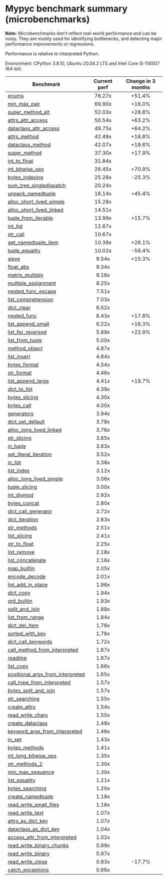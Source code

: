 # Mypyc benchmark summary (microbenchmarks)

**Note:** Microbenchmarks don't reflect real-world performance and can be noisy.
           They are mostly used for identifying bottlenecks, and detecting major performance
           improvements or regressions.

Performance is relative to interpreted Python.

Environment: CPython 3.8.10, Ubuntu 20.04.2 LTS and Intel Core i5-1145G7 (64-bit).

| Benchmark | Current perf | Change in 3 months |
| --- | :---: | :---: |
| [enums](benchmarks/enums.md) | 76.27x | +51.4% |
| [min_max_pair](benchmarks/min_max_pair.md) | 69.90x | +16.0% |
| [super_method_alt](benchmarks/super_method_alt.md) | 52.03x | +28.8% |
| [attrs_attr_access](benchmarks/attrs_attr_access.md) | 50.54x | +63.2% |
| [dataclass_attr_access](benchmarks/dataclass_attr_access.md) | 49.75x | +64.2% |
| [attrs_method](benchmarks/attrs_method.md) | 42.49x | +18.8% |
| [dataclass_method](benchmarks/dataclass_method.md) | 42.07x | +19.6% |
| [super_method](benchmarks/super_method.md) | 37.30x | +17.9% |
| [int_to_float](benchmarks/int_to_float.md) | 31.84x |  |
| [int_bitwise_ops](benchmarks/int_bitwise_ops.md) | 26.45x | +70.9% |
| [bytes_indexing](benchmarks/bytes_indexing.md) | 25.26x | -25.3% |
| [sum_tree_singledispatch](benchmarks/sum_tree_singledispatch.md) | 20.24x |  |
| [unpack_namedtuple](benchmarks/unpack_namedtuple.md) | 16.14x | +45.4% |
| [alloc_short_lived_simple](benchmarks/alloc_short_lived_simple.md) | 15.28x |  |
| [alloc_short_lived_linked](benchmarks/alloc_short_lived_linked.md) | 14.51x |  |
| [tuple_from_iterable](benchmarks/tuple_from_iterable.md) | 13.99x | +15.7% |
| [int_list](benchmarks/int_list.md) | 12.87x |  |
| [str_call](benchmarks/str_call.md) | 10.67x |  |
| [get_namedtuple_item](benchmarks/get_namedtuple_item.md) | 10.38x | +26.1% |
| [tuple_equality](benchmarks/tuple_equality.md) | 10.02x | -58.4% |
| [sieve](benchmarks/sieve.md) | 9.54x | +15.3% |
| [float_abs](benchmarks/float_abs.md) | 9.34x |  |
| [matrix_multiply](benchmarks/matrix_multiply.md) | 9.16x |  |
| [multiple_assignment](benchmarks/multiple_assignment.md) | 8.25x |  |
| [nested_func_escape](benchmarks/nested_func_escape.md) | 7.51x |  |
| [list_comprehension](benchmarks/list_comprehension.md) | 7.03x |  |
| [dict_clear](benchmarks/dict_clear.md) | 6.52x |  |
| [nested_func](benchmarks/nested_func.md) | 6.43x | +17.8% |
| [list_append_small](benchmarks/list_append_small.md) | 6.22x | +16.3% |
| [list_for_reversed](benchmarks/list_for_reversed.md) | 5.89x | +22.9% |
| [list_from_tuple](benchmarks/list_from_tuple.md) | 5.00x |  |
| [method_object](benchmarks/method_object.md) | 4.87x |  |
| [list_insert](benchmarks/list_insert.md) | 4.84x |  |
| [bytes_format](benchmarks/bytes_format.md) | 4.54x |  |
| [str_format](benchmarks/str_format.md) | 4.46x |  |
| [list_append_large](benchmarks/list_append_large.md) | 4.41x | +19.7% |
| [dict_to_list](benchmarks/dict_to_list.md) | 4.39x |  |
| [bytes_slicing](benchmarks/bytes_slicing.md) | 4.30x |  |
| [bytes_call](benchmarks/bytes_call.md) | 4.00x |  |
| [generators](benchmarks/generators.md) | 3.94x |  |
| [dict_set_default](benchmarks/dict_set_default.md) | 3.78x |  |
| [alloc_long_lived_linked](benchmarks/alloc_long_lived_linked.md) | 3.76x |  |
| [str_slicing](benchmarks/str_slicing.md) | 3.65x |  |
| [in_tuple](benchmarks/in_tuple.md) | 3.63x |  |
| [set_literal_iteration](benchmarks/set_literal_iteration.md) | 3.52x |  |
| [in_list](benchmarks/in_list.md) | 3.38x |  |
| [list_index](benchmarks/list_index.md) | 3.12x |  |
| [alloc_long_lived_simple](benchmarks/alloc_long_lived_simple.md) | 3.06x |  |
| [tuple_slicing](benchmarks/tuple_slicing.md) | 3.00x |  |
| [int_divmod](benchmarks/int_divmod.md) | 2.92x |  |
| [bytes_concat](benchmarks/bytes_concat.md) | 2.80x |  |
| [dict_call_generator](benchmarks/dict_call_generator.md) | 2.72x |  |
| [dict_iteration](benchmarks/dict_iteration.md) | 2.63x |  |
| [str_methods](benchmarks/str_methods.md) | 2.51x |  |
| [list_slicing](benchmarks/list_slicing.md) | 2.41x |  |
| [str_to_float](benchmarks/str_to_float.md) | 2.25x |  |
| [list_remove](benchmarks/list_remove.md) | 2.18x |  |
| [list_concatenate](benchmarks/list_concatenate.md) | 2.16x |  |
| [map_builtin](benchmarks/map_builtin.md) | 2.05x |  |
| [encode_decode](benchmarks/encode_decode.md) | 2.01x |  |
| [list_add_in_place](benchmarks/list_add_in_place.md) | 1.96x |  |
| [dict_copy](benchmarks/dict_copy.md) | 1.94x |  |
| [ord_builtin](benchmarks/ord_builtin.md) | 1.93x |  |
| [split_and_join](benchmarks/split_and_join.md) | 1.88x |  |
| [list_from_range](benchmarks/list_from_range.md) | 1.84x |  |
| [dict_del_item](benchmarks/dict_del_item.md) | 1.78x |  |
| [sorted_with_key](benchmarks/sorted_with_key.md) | 1.78x |  |
| [dict_call_keywords](benchmarks/dict_call_keywords.md) | 1.72x |  |
| [call_method_from_interpreted](benchmarks/call_method_from_interpreted.md) | 1.67x |  |
| [readline](benchmarks/readline.md) | 1.67x |  |
| [list_copy](benchmarks/list_copy.md) | 1.66x |  |
| [positional_args_from_interpreted](benchmarks/positional_args_from_interpreted.md) | 1.65x |  |
| [call_type_from_interpreted](benchmarks/call_type_from_interpreted.md) | 1.57x |  |
| [bytes_split_and_join](benchmarks/bytes_split_and_join.md) | 1.57x |  |
| [str_searching](benchmarks/str_searching.md) | 1.55x |  |
| [create_attrs](benchmarks/create_attrs.md) | 1.54x |  |
| [read_write_chars](benchmarks/read_write_chars.md) | 1.50x |  |
| [create_dataclass](benchmarks/create_dataclass.md) | 1.48x |  |
| [keyword_args_from_interpreted](benchmarks/keyword_args_from_interpreted.md) | 1.46x |  |
| [in_set](benchmarks/in_set.md) | 1.43x |  |
| [bytes_methods](benchmarks/bytes_methods.md) | 1.41x |  |
| [int_long_bitwise_ops](benchmarks/int_long_bitwise_ops.md) | 1.35x |  |
| [str_methods_2](benchmarks/str_methods_2.md) | 1.30x |  |
| [min_max_sequence](benchmarks/min_max_sequence.md) | 1.30x |  |
| [list_equality](benchmarks/list_equality.md) | 1.21x |  |
| [bytes_searching](benchmarks/bytes_searching.md) | 1.20x |  |
| [create_namedtuple](benchmarks/create_namedtuple.md) | 1.18x |  |
| [read_write_small_files](benchmarks/read_write_small_files.md) | 1.18x |  |
| [read_write_text](benchmarks/read_write_text.md) | 1.07x |  |
| [attrs_as_dict_key](benchmarks/attrs_as_dict_key.md) | 1.07x |  |
| [dataclass_as_dict_key](benchmarks/dataclass_as_dict_key.md) | 1.04x |  |
| [access_attr_from_interpreted](benchmarks/access_attr_from_interpreted.md) | 1.02x |  |
| [read_write_binary_chunks](benchmarks/read_write_binary_chunks.md) | 0.99x |  |
| [read_write_binary](benchmarks/read_write_binary.md) | 0.97x |  |
| [read_write_close](benchmarks/read_write_close.md) | 0.83x | -17.7% |
| [catch_exceptions](benchmarks/catch_exceptions.md) | 0.66x |  |
